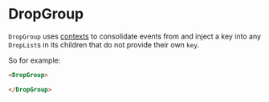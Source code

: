 # DropGroup

`DropGroup` uses [contexts](https://svelte.dev/docs#setContext) to consolidate events from and inject a key into any `DropList`s in its children that do not provide their own `key`.

So for example:

```html
<DropGroup>

</DropGroup>
```
